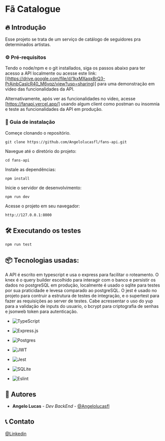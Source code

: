 # Fã Catalogue

## 🔥 Introdução

Esse projeto se trata de um serviço de catálogo de seguidores pra determinados artistas.

### ⚙️ Pré-requisitos

Tendo o node/npm e o git installados, siga os passos abaixo para ter acesso a API localmente ou acesse este link: [(https://drive.google.com/file/d/1kxMXaqxBrQ3-PrAinbCaslcR40_M6vqz/view?usp=sharing)] para uma demonstração em video das funcionalidades da API. 

Alternativamente, após ver as funcionalidades no video, acesse [https://fanapi.vercel.app/] usando algum client como postman ou insomnia e teste as funcionalidades da API em produção.



### 🔨 Guia de instalação

Começe clonando o repositório.

```
git clone https://github.com/Angelolucasfl/fans-api.git
```


Navegue até o diretório do projeto:

```
cd fans-api
```


Instale as dependências:

```
npm install
```


Inicie o servidor de desenvolvimento:

```
npm run dev
```


Acesse o projeto em seu navegador:

```
http://127.0.0.1:8000
```

## 🛠️ Executando os testes


```
npm run test
```

## 📦 Tecnologias usadas:

A API é escrito em typescript e usa o express para facilitar o roteamento. O knex é o query builder escolhido para interagir com o banco e persistir os dados no postgreSQL em produção, localmente é usado o sqlite para testes por sua praticidade e levesa comparado ao postgreSQL. O jest é usado no projeto para contruir a estrutura de testes de integração, e o supertest para fazer as requisições ao server de testes. Cabe acressentar o uso do yup para a validação de inputs do usuario, o bcrypt para criptografia de senhas e jsonweb token para autenticação.

* ![TypeScript](https://img.shields.io/badge/typescript-%23007ACC.svg?style=for-the-badge&logo=typescript&logoColor=white)

* ![Express.js](https://img.shields.io/badge/express.js-%23404d59.svg?style=for-the-badge&logo=express&logoColor=%2361DAFB)

* ![Postgres](https://img.shields.io/badge/postgres-%23316192.svg?style=for-the-badge&logo=postgresql&logoColor=white)

* ![JWT](https://img.shields.io/badge/JWT-black?style=for-the-badge&logo=JSON%20web%20tokens)

* ![Jest](https://img.shields.io/badge/-jest-%23C21325?style=for-the-badge&logo=jest&logoColor=white)

* ![SQLite](https://img.shields.io/badge/sqlite-%2307405e.svg?style=for-the-badge&logo=sqlite&logoColor=white)

* ![Eslint](https://img.shields.io/badge/ESLint-4B3263?style=for-the-badge&logo=eslint&logoColor=white)

## 👷 Autores

* **Angelo Lucas** - *Dev BackEnd* - [@Angelolucasfl](https://github.com/Angelolucasfl)


## 📞  Contato

[@Linkedin](https://www.linkedin.com/in/angelo-lucas-7129b7268/)